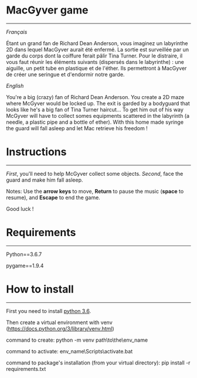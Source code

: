 ﻿# MacGyver game
----------------
*Français*

Étant un grand fan de Richard Dean Anderson, vous imaginez un labyrinthe 2D dans lequel MacGyver 
aurait été enfermé. La sortie est surveillée par un garde du corps dont la coiffure ferait pâlir Tina Turner. 
Pour le distraire, il vous faut réunir les éléments suivants (dispersés dans le labyrinthe) : 
une aiguille, un petit tube en plastique et de l'éther. 
Ils permettront à MacGyver de créer une seringue et d'endormir notre garde.

*English*

You're a big (crazy) fan of Richard Dean Anderson. You create a 2D maze where McGyver would be locked up. The exit is garded by
a bodyguard that looks like he's a big fan of Tina Turner haircut... To get him out of his way McGyver will have to collect
somes equipments scattered in the labyrinth (a needle, a plastic pipe and a bottle of ether). With this home made syringe
the guard will fall asleep and let Mac retrieve his freedom !


# Instructions
---------------
*First*, you'll need to help McGyver collect some objects.
*Second*, face the guard and make him fall asleep. 

Notes: 
Use the **arrow keys** to move, **Return** to pause the music (**space** to resume), and **Escape** to end the game.

Good luck !


# Requirements
---------------
Python==3.6.7

pygame==1.9.4


# How to install
-----------------
First you need to install [python 3.6](https://www.python.org/).

Then create a virtual environment with venv (https://docs.python.org/3/library/venv.html)

command to create: python -m venv path\to\the\env_name

command to activate: env_name\Scripts\activate.bat

command to package's installation (from your virtual directory): pip install -r requirements.txt


